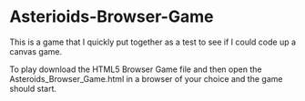 # Asterioids-Browser-Game
This is a game that I quickly put together as a test to see if I could code up a canvas game.

To play download the HTML5 Browser Game file and then open the Asteroids_Browser_Game.html in a browser of your choice and the game should start.
